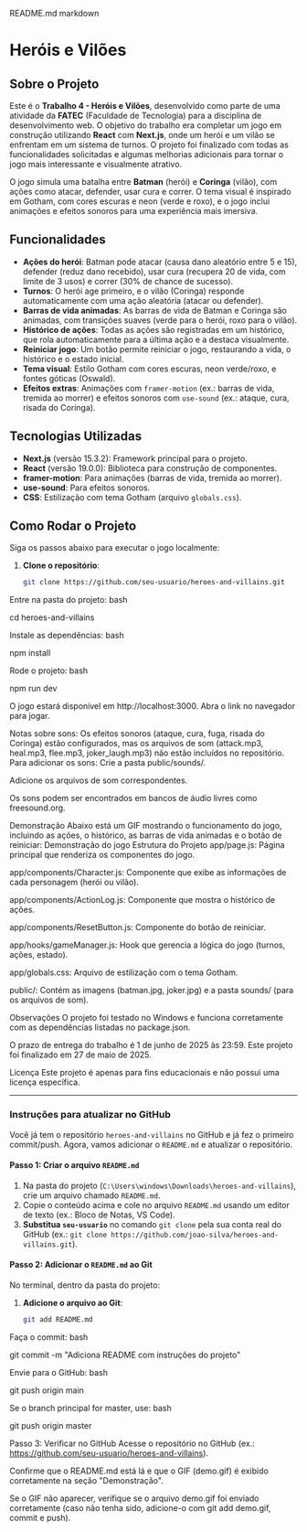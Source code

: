 README.md
markdown

# Heróis e Vilões

## Sobre o Projeto
Este é o **Trabalho 4 - Heróis e Vilões**, desenvolvido como parte de uma atividade da **FATEC** (Faculdade de Tecnologia) para a disciplina de desenvolvimento web. O objetivo do trabalho era completar um jogo em construção utilizando **React** com **Next.js**, onde um herói e um vilão se enfrentam em um sistema de turnos. O projeto foi finalizado com todas as funcionalidades solicitadas e algumas melhorias adicionais para tornar o jogo mais interessante e visualmente atrativo.

O jogo simula uma batalha entre **Batman** (herói) e **Coringa** (vilão), com ações como atacar, defender, usar cura e correr. O tema visual é inspirado em Gotham, com cores escuras e neon (verde e roxo), e o jogo inclui animações e efeitos sonoros para uma experiência mais imersiva.

## Funcionalidades
- **Ações do herói**: Batman pode atacar (causa dano aleatório entre 5 e 15), defender (reduz dano recebido), usar cura (recupera 20 de vida, com limite de 3 usos) e correr (30% de chance de sucesso).
- **Turnos**: O herói age primeiro, e o vilão (Coringa) responde automaticamente com uma ação aleatória (atacar ou defender).
- **Barras de vida animadas**: As barras de vida de Batman e Coringa são animadas, com transições suaves (verde para o herói, roxo para o vilão).
- **Histórico de ações**: Todas as ações são registradas em um histórico, que rola automaticamente para a última ação e a destaca visualmente.
- **Reiniciar jogo**: Um botão permite reiniciar o jogo, restaurando a vida, o histórico e o estado inicial.
- **Tema visual**: Estilo Gotham com cores escuras, neon verde/roxo, e fontes góticas (Oswald).
- **Efeitos extras**: Animações com `framer-motion` (ex.: barras de vida, tremida ao morrer) e efeitos sonoros com `use-sound` (ex.: ataque, cura, risada do Coringa).

## Tecnologias Utilizadas
- **Next.js** (versão 15.3.2): Framework principal para o projeto.
- **React** (versão 19.0.0): Biblioteca para construção de componentes.
- **framer-motion**: Para animações (barras de vida, tremida ao morrer).
- **use-sound**: Para efeitos sonoros.
- **CSS**: Estilização com tema Gotham (arquivo `globals.css`).

## Como Rodar o Projeto
Siga os passos abaixo para executar o jogo localmente:

1. **Clone o repositório**:
   ```bash
   git clone https://github.com/seu-usuario/heroes-and-villains.git
   ````
Entre na pasta do projeto:
bash

cd heroes-and-villains

Instale as dependências:
bash

npm install

Rode o projeto:
bash

npm run dev

O jogo estará disponível em http://localhost:3000. Abra o link no navegador para jogar.

Notas sobre sons:
Os efeitos sonoros (ataque, cura, fuga, risada do Coringa) estão configurados, mas os arquivos de som (attack.mp3, heal.mp3, flee.mp3, joker_laugh.mp3) não estão incluídos no repositório. Para adicionar os sons:
Crie a pasta public/sounds/.

Adicione os arquivos de som correspondentes.

Os sons podem ser encontrados em bancos de áudio livres como freesound.org.

Demonstração
Abaixo está um GIF mostrando o funcionamento do jogo, incluindo as ações, o histórico, as barras de vida animadas e o botão de reiniciar:
Demonstração do jogo
Estrutura do Projeto
app/page.js: Página principal que renderiza os componentes do jogo.

app/components/Character.js: Componente que exibe as informações de cada personagem (herói ou vilão).

app/components/ActionLog.js: Componente que mostra o histórico de ações.

app/components/ResetButton.js: Componente do botão de reiniciar.

app/hooks/gameManager.js: Hook que gerencia a lógica do jogo (turnos, ações, estado).

app/globals.css: Arquivo de estilização com o tema Gotham.

public/: Contém as imagens (batman.jpg, joker.jpg) e a pasta sounds/ (para os arquivos de som).

Observações
O projeto foi testado no Windows e funciona corretamente com as dependências listadas no package.json.

O prazo de entrega do trabalho é 1 de junho de 2025 às 23:59. Este projeto foi finalizado em 27 de maio de 2025.

Licença
Este projeto é apenas para fins educacionais e não possui uma licença específica.

---

### **Instruções para atualizar no GitHub**
Você já tem o repositório `heroes-and-villains` no GitHub e já fez o primeiro commit/push. Agora, vamos adicionar o `README.md` e atualizar o repositório.

#### **Passo 1: Criar o arquivo `README.md`**
1. Na pasta do projeto (`C:\Users\windows\Downloads\heroes-and-villains`), crie um arquivo chamado `README.md`.
2. Copie o conteúdo acima e cole no arquivo `README.md` usando um editor de texto (ex.: Bloco de Notas, VS Code).
3. **Substitua `seu-usuario`** no comando `git clone` pela sua conta real do GitHub (ex.: `git clone https://github.com/joao-silva/heroes-and-villains.git`).

#### **Passo 2: Adicionar o `README.md` ao Git**
No terminal, dentro da pasta do projeto:

1. **Adicione o arquivo ao Git**:
   ```bash
   git add README.md

Faça o commit:
bash

git commit -m "Adiciona README com instruções do projeto"

Envie para o GitHub:
bash

git push origin main

Se o branch principal for master, use:
bash

git push origin master

Passo 3: Verificar no GitHub
Acesse o repositório no GitHub (ex.: https://github.com/seu-usuario/heroes-and-villains).

Confirme que o README.md está lá e que o GIF (demo.gif) é exibido corretamente na seção "Demonstração".

Se o GIF não aparecer, verifique se o arquivo demo.gif foi enviado corretamente (caso não tenha sido, adicione-o com git add demo.gif, commit e push).
